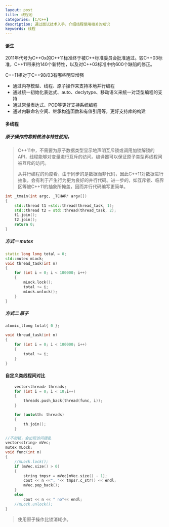 ```yaml
---
layout: post
title: 线程池
categories: [C/C++]
description: 通过面试技术入手，介绍线程使用相关的知识
keywords: 线程
---
```




#### 诞生 

2011年代号为C++0x的C++11标准终于被C++标准委员会批准通过。较C++03标准，C++11带来约140个新特性，以及对C++03标准中约600个缺陷的修正。

C++11相对于C++98/03有哪些明显增强

- 通过内存模型、线程、原子操作来支持本地并行编程
- 通过统一初始化表达式、auto、declytype、移动语义来统一对泛型编程的支持
- 通过常量表达式、POD等更好支持系统编程
- 通过内联命名空间、继承构造函数和有值引用等，更好支持库的构建

#### 多线程

##### 原子操作的常规做法与特性使用。

> C++11中，不需要为原子数据类型显示地声明互斥锁或调用加锁解锁的API，线程能够对变量进行互斥的访问。编译器可以保证原子类型再线程间被互斥的访问。
>
> 从并行编程的角度看，由于同步的是数据而非代码，因此C++11对数据进行抽象，会有利于产生行为更为良好的并行代码。进一步的，如互斥锁、临界区等被C++11的抽象所掩盖，因而并行代码编写更简单。

```c++
int _tmain(int argc, _TCHAR* argv[])
{
	std::thread t1 =std::thread(thread_task, 1);
	std::thread t2 = std::thread(thread_task, 2);
	t1.join();
	t2.join();
	return 0;
}
```

##### 方式一 mutex

```c++
static long long total = 0;
std::mutex mLock;
void thread_task(int n) 
{	
	for (int i = 0; i < 100000; i++)
	{
		mLock.lock();
		total += i;
		mLock.unlock();
	}
}
```

##### 方式二 原子

```c++
atomic_llong total{ 0 };

void thread_task(int n) 
{	
	for (int i = 0; i < 100000; i++)
	{
		total += i;
	}
}
```

#### 自定义类线程间对比

```c++
	vector<thread> threads;
	for (int i = 0; i < 10;i++)
	{
		threads.push_back(thread(func, i));
	}

	for (auto&th: threads)
	{
		th.join();
	}

```

```c++
//不加锁，会出现访问错乱
vector<string> mVec;
mutex mLock;
void func(int n)
{
	//mLock.lock();
	if (mVec.size() > 0)
	{
		string tmpsr = mVec[mVec.size() - 1];
		cout << n <<", "<< tmpsr.c_str() << endl;
		mVec.pop_back();
	}
	else
		cout << n << " no"<< endl;
	//mLock.unlock();
}
```

> 使用原子操作比锁消耗少。